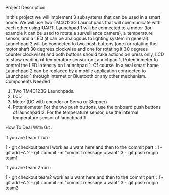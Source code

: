 
Project Description

In this project we will implement 3 subsystems that can be used in a smart home. We will use two
TM4C123G Launchpads that will communicate with each other using UART.
Launchpad 1 will be connected to a motor (for example it can be used to rotate a surveillance
camera), a temperature sensor, and a LED (it can be analogous to lighting system in general).
Launchpad 2 will be connected to two push buttons (one for rotating the motor shaft 30 degrees
clockwise and one for rotating it 30 degrees counter clockwise) and both buttons should take
actions on press only, LCD to show reading of temperature sensor on Launchpad 1, Potentiometer
to control the LED intensity on Launchpad 1.
Of course, in a real smart home Launchpad 2 can be replaced by a mobile application connected to
Launchpad 1 through internet or Bluetooth or any other mechanism.
Components Needed
1. Two TM4C123G Launchpads.
2. LCD
3. Motor (DC with encoder or Servo or Stepper)
4. Potentiometer
For the two push buttons, use the onboard push buttons of launchpad 2. For the temperature
sensor, use the internal temperature sensor of launchpad 1.



How To Deal With Git :

if you are team 1 run :

1 - git checkout team1
work as u want here and then to the commit part :
1 - git add -A
2 - git commit -m "commit message u want"
3 - git push origin team1

if you are team 2 run :

1 - git checkout team2
work as u want here and then to the commit part :
1 - git add -A
2 - git commit -m "commit message u want"
3 - git push origin team2









